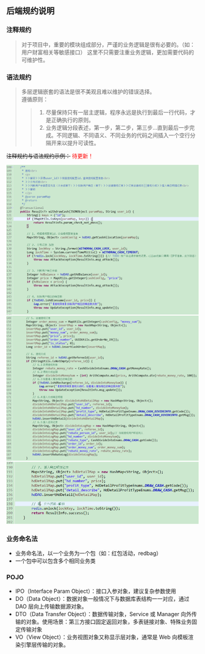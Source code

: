 ## <a name="后端规约说明">后端规约说明</a>
### 注释规约
> 对于项目中，重要的模块组成部分，严谨的业务逻辑是很有必要的。（如：用户财富相关等敏感接口）
> 这里不只需要注重业务逻辑，更加需要代码的可维护性。

### 语法规约
> 多层逻辑嵌套的语法是很不美观且难以维护的错误选择。<br>
> 遵循原则：
>> 1. 尽量保持只有一层主逻辑，程序永远是执行到最后一行代码，才是正确执行的原则。
>> 2. 业务逻辑分段表述，第一步，第二步，第三步...直到最后一步完成。不同逻辑、不同语义、不同业务的代码之间插入一个空行分隔开来以提升可读性。

~~注释规约与语法规约示例：~~ <font color=red>待更新！</font>

![编码规范示例1](_images/编码规范示例1.png)
![编码规范示例2](_images/编码规范示例2.png)
![编码规范示例3](_images/编码规范示例3.png)

### 业务命名法
- 业务命名法，以一个业务为一个包（如：红包活动，redbag）
- 一个包中可以包含多个相同业务类

### POJO
- IPO（Interface Param Object）：接口入参对象，建议复杂参数使用
- DO（Data Object）：数据对象一般情况下与数据库表结构一一对应，通过 DAO 层向上传输数据源对象。
- DTO（Data Transfer Object）：数据传输对象，Service 或 Manager 向外传输的对象。使用场景：第三方接口固定返回对象，多表链接对象、特殊业务固定传输对象
- VO（View Object）：业务视图对象又称显示层对象，通常是 Web 向模板渲染引擎层传输的对象。